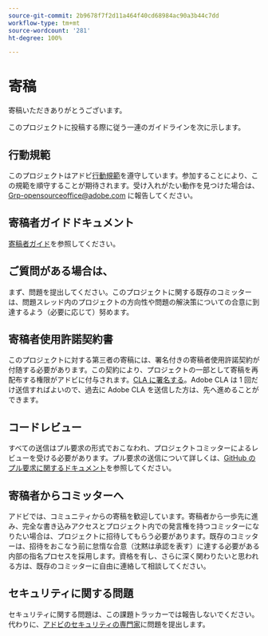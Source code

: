 ```yaml
---
source-git-commit: 2b9678f7f2d11a464f40cd68984ac90a3b44c7dd
workflow-type: tm+mt
source-wordcount: '281'
ht-degree: 100%

---
```

# 寄稿

寄稿いただきありがとうございます。

このプロジェクトに投稿する際に従う一連のガイドラインを次に示します。

## 行動規範

このプロジェクトはアドビ[行動規範](code-of-conduct.md)を遵守しています。参加することにより、この規範を順守することが期待されます。受け入れがたい動作を見つけた場合は、[Grp-opensourceoffice@adobe.com](mailto:Grp-opensourceoffice@adobe.com) に報告してください。

## 寄稿者ガイドドキュメント

[寄稿者ガイド](https://experienceleague.adobe.com/docs/contributor/contributor-guide/introduction.html?lang=ja)を参照してください。

## ご質問がある場合は、

まず、問題を提出してください。このプロジェクトに関する既存のコミッターは、問題スレッド内のプロジェクトの方向性や問題の解決策についての合意に到達するよう（必要に応じて）努めます。

## 寄稿者使用許諾契約書

このプロジェクトに対する第三者の寄稿には、署名付きの寄稿者使用許諾契約が付随する必要があります。この契約により、プロジェクトの一部として寄稿を再配布する権限がアドビに付与されます。[CLA に署名する](http://opensource.adobe.com/cla.html)。Adobe CLA は 1 回だけ送信すればよいので、過去に Adobe CLA を送信した方は、先へ進めることができます。

## コードレビュー

すべての送信はプル要求の形式でおこなわれ、プロジェクトコミッターによるレビューを受ける必要があります。プル要求の送信について詳しくは、[GitHub のプル要求に関するドキュメント](https://help.github.com/ja/github/collaborating-with-issues-and-pull-requests/about-pull-requests)を参照してください。

<!--
Lastly, please follow the [pull request template](PULL_REQUEST_TEMPLATE.md) when
submitting a pull request!
-->

## 寄稿者からコミッターへ

アドビでは、コミュニティからの寄稿を歓迎しています。寄稿者から一歩先に進み、完全な書き込みアクセスとプロジェクト内での発言権を持つコミッターになりたい場合は、プロジェクトに招待してもらう必要があります。既存のコミッターは、招待をおこなう前に怠惰な合意（沈黙は承認を表す）に達する必要がある内部の指名プロセスを採用します。資格を有し、さらに深く関わりたいと思われる方は、既存のコミッターに自由に連絡して相談してください。

## セキュリティに関する問題

セキュリティに関する問題は、この課題トラッカーでは報告しないでください。代わりに、[アドビのセキュリティの専門家](https://helpx.adobe.com/jp/security/alertus.html)に問題を提出します。
